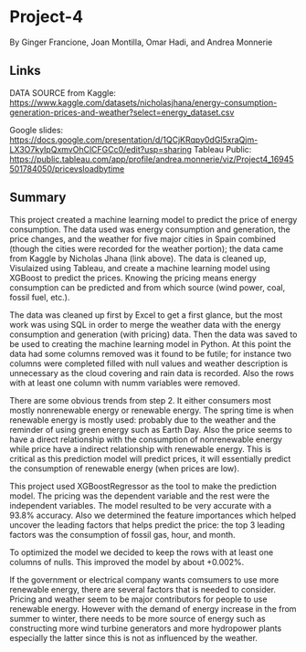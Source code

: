 # Project-4
By Ginger Francione, Joan Montilla, Omar Hadi, and Andrea Monnerie

## Links
DATA SOURCE from Kaggle: https://www.kaggle.com/datasets/nicholasjhana/energy-consumption-generation-prices-and-weather?select=energy_dataset.csv

Google slides: https://docs.google.com/presentation/d/1QCjKRqpy0dGl5xraQjm-LX3O7kyIpQxmvOhClCFGCc0/edit?usp=sharing
Tableau Public: https://public.tableau.com/app/profile/andrea.monnerie/viz/Project4_16945501784050/pricevsloadbytime

## Summary
This project created a machine learning model to predict the price of energy consumption. The data used was energy consumption and generation, the price changes, and the weather for five major cities in Spain combined (though the cities were recorded for the weather portion); the data came from Kaggle by Nicholas Jhana (link above). The data is cleaned up, Visulaized using Tableau, and create a machine learning model using XGBoost to predict the prices. Knowing the pricing means energy consumption can be predicted and from which source (wind power, coal, fossil fuel, etc.).

The data was cleaned up first by Excel to get a first glance, but the most work was using SQL in order to merge the weather data with the energy consumption and generation (with pricing) data. Then the data was saved to be used to creating the machine learning model in Python. At this point the data had some columns removed was it found to be futile; for instance two columns were completed filled with null values and weather description is unnecessary as the cloud covering and rain data is recorded. Also the rows with at least one column with numm variables were removed.

There are some obvious trends from step 2. It either consumers most mostly nonrenewable energy or renewable energy. The spring time is when renewable energy is mostly used: probably due to the weather and the reminder of using green energy such as Earth Day. Also the price seems to have a direct relationship with the consumption of nonrenewable energy while price have a indirect relationship with renewable energy. This is critical as this prediction model will predict prices, it will essentially predict the consumption of renewable energy (when prices are low).

This project used XGBoostRegressor as the tool to make the prediction model. The pricing was the dependent variable and the rest were the independent variables. The model resulted to be very accurate with a 93.8% accuracy. Also we determined the feature importances which helped uncover the leading factors that helps predict the price: the top 3 leading factors was the consumption of fossil gas, hour, and month.

To optimized the model we decided to keep the rows with at least one columns of nulls. This improved the model by about +0.002%.

If the government or electrical company wants comsumers to use more renewable energy, there are several factors that is needed to consider. Pricing and weather seem to be major contributors for people to use renewable energy. However with the demand of energy increase in the from summer to winter, there needs to be more source of energy such as constructing more wind turbine generators and more hydropower plants especially the latter since this is not as influenced by the weather.  
